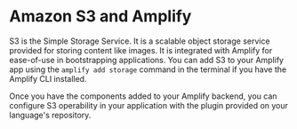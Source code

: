 # Amazon S3 and Amplify

S3 is the Simple Storage Service. It is a scalable object storage service provided for storing content like images. It is integrated with Amplify for ease-of-use in bootstrapping applications. You can add S3 to your Amplify app using the `amplify add storage` command in the terminal if you have the Amplify CLI installed.

Once you have the components added to your Amplify backend, you can configure S3 operability in your application with the plugin provided on your language's repository.
